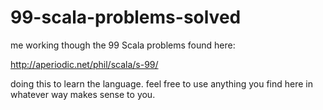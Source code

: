 # 99-scala-problems-solved
me working though the 99 Scala problems found here: 

http://aperiodic.net/phil/scala/s-99/

doing this to learn the language. feel free to use anything you find here in 
whatever way makes sense to you. 

